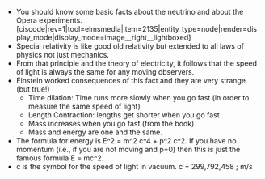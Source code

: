 - You should know some basic facts about the neutrino and about the Opera experiments.[ciscode|rev=1|tool=elmsmedia|item=2135|entity_type=node|render=display_mode|display_mode=image__right__lightboxed]
- Special relativity is like good old relativity but extended to all laws of physics not just mechanics.
- From that principle and the theory of electricity, it follows that the speed of light is always the same for any moving observers.
- Einstein worked consequences of this fact and they are very strange (but true!)
  - Time dilation: Time runs more slowly when you go fast (in order to measure the same speed of light)
  - Length Contraction: lengths get shorter when you go fast
  - Mass increases when you go fast (from the book)
  - Mass and energy are one and the same.
- The formula for energy is <lrn-math>E^2 = m^2 c^4 + p^2 c^2</lrn-math>. If you have no momentum (i.e., if you are not moving and <lrn-math>p=0</lrn-math>) then this is just the famous formula <lrn-math>E = mc^2</lrn-math>.
- c is the symbol for the speed of light in vacuum. <lrn-math> c = 299,792,458 \; m/s</lrn-math>